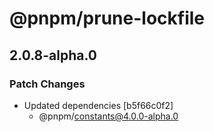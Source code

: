 # @pnpm/prune-lockfile

## 2.0.8-alpha.0
### Patch Changes

- Updated dependencies [b5f66c0f2]
  - @pnpm/constants@4.0.0-alpha.0
